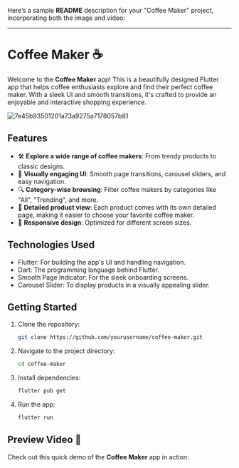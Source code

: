Here’s a sample **README** description for your "Coffee Maker" project, incorporating both the image and video:

---

# Coffee Maker ☕️

Welcome to the **Coffee Maker** app! This is a beautifully designed Flutter app that helps coffee enthusiasts explore and find their perfect coffee maker. With a sleek UI and smooth transitions, it's crafted to provide an enjoyable and interactive shopping experience.

![7e45b93501201a73a9275a7178057b81](https://github.com/user-attachments/assets/51ebfcc5-fa17-416b-84be-1d6a5830de03)

## Features
- 🛠 **Explore a wide range of coffee makers**: From trendy products to classic designs.
- 🎨 **Visually engaging UI**: Smooth page transitions, carousel sliders, and easy navigation.
- 🔍 **Category-wise browsing**: Filter coffee makers by categories like "All", "Trending", and more.
- 🛒 **Detailed product view**: Each product comes with its own detailed page, making it easier to choose your favorite coffee maker.
- 📱 **Responsive design**: Optimized for different screen sizes.

## Technologies Used
- Flutter: For building the app's UI and handling navigation.
- Dart: The programming language behind Flutter.
- Smooth Page Indicator: For the sleek onboarding screens.
- Carousel Slider: To display products in a visually appealing slider.

## Getting Started
1. Clone the repository:
   ```bash
   git clone https://github.com/yourusername/coffee-maker.git
   ```
2. Navigate to the project directory:
   ```bash
   cd coffee-maker
   ```
3. Install dependencies:
   ```bash
   flutter pub get
   ```
4. Run the app:
   ```bash
   flutter run
   ```

## Preview Video 🎥
Check out this quick demo of the **Coffee Maker** app in action:




